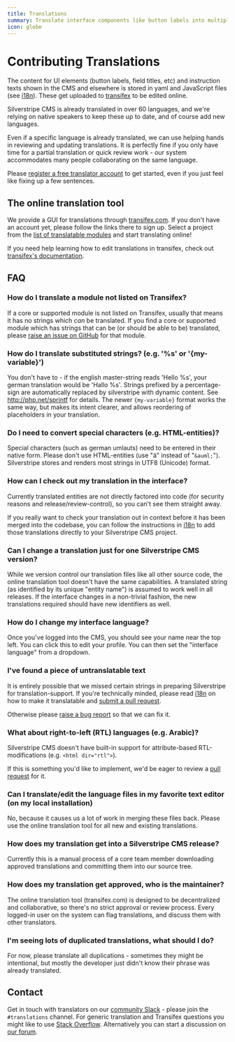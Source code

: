 ```yaml
---
title: Translations
summary: Translate interface components like button labels into multiple languages.
icon: globe
---
```


# Contributing Translations

The content for UI elements (button labels, field titles, etc) and instruction texts shown in the CMS and elsewhere is
stored in yaml and JavaScript files (see [i18n](/developer_guides/i18n)). These get
uploaded to [transifex](https://explore.transifex.com/silverstripe/) to be edited online.

Silverstripe CMS is already translated in over 60 languages, and we're
relying on native speakers to keep these up to date, and of course add new languages.

Even if a specific language is already translated, we can use helping hands
in reviewing and updating translations. It is perfectly fine if you only have time for a partial translation or quick
review work - our system accommodates many people collaborating on the same language.

Please [register a free translator account](https://app.transifex.com/signup/open-source/) to get started, even if you just feel like fixing up a few sentences.

## The online translation tool

We provide a GUI for translations through [transifex.com](http://transifex.com). If you don't have an account yet,
please follow the links there to sign up.  Select a project from the
[list of translatable modules](https://app.transifex.com/silverstripe/) and start translating online!

If you need help learning how to edit translations in transifex, check out [transifex's documentation](https://help.transifex.com/).

## FAQ

### How do I translate a module not listed on Transifex?

If a core or supported module is not listed on Transifex, usually that means it has no strings which _can_ be translated.
If you find a core or supported module which has strings that can be (or should be able to be) translated, please
[raise an issue on GitHub](./issues_and_bugs) for that module.

### How do I translate substituted strings? (e.g. '%s' or '{my-variable}')

You don't have to - if the english master-string reads 'Hello %s', your german translation would be 'Hallo %s'. Strings
prefixed by a percentage-sign are automatically replaced by silverstripe with dynamic content. See
http://php.net/sprintf for details. The newer `{my-variable}` format works the same way, but makes its intent clearer,
and allows reordering of placeholders in your translation.

### Do I need to convert special characters (e.g. HTML-entities)?

Special characters (such as german umlauts) need to be entered in their native form. Please don't use HTML-entities
(use "ä" instead of "`&auml;`"). Silverstripe stores and renders most strings in UTF8 (Unicode) format.

### How can I check out my translation in the interface?

Currently translated entities are not directly factored into code (for security reasons and release/review-control), so
you can't see them straight away.

If you really want to check your translation out in context before it has been merged into the codebase, you can follow
the instructions in [i18n](/developer_guides/i18n) to add those translations directly to your Silverstripe CMS project.

### Can I change a translation just for one Silverstripe CMS version?

While we version control our translation files like all other source code, the online translation tool doesn't have the
same capabilities. A translated string (as identified by its unique "entity name") is assumed to work well in all
releases. If the interface changes in a non-trivial fashion, the new translations required should have new identifiers
as well.

### How do I change my interface language?

Once you've logged into the CMS, you should see your name near the top left. You can click this to edit
your profile. You can then set the "interface language" from a dropdown.

### I've found a piece of untranslatable text

It is entirely possible that we missed certain strings in preparing Silverstripe for translation-support. If you're
technically minded, please read [i18n](/developer_guides/i18n) on how to make it translatable and [submit a pull request](./code).

Otherwise please [raise a bug report](./issues_and_bugs) so that we can fix it.

### What about right-to-left (RTL) languages (e.g. Arabic)?

Silverstripe CMS doesn't have built-in support for attribute-based RTL-modifications (e.g. `<html dir="rtl">`).

If this is something you'd like to implement, we'd be eager to review a [pull request](./code) for it.

### Can I translate/edit the language files in my favorite text editor (on my local installation)

No, because it causes us a lot of work in merging these files back. Please use the online translation tool for all new and existing translations.

### How does my translation get into a Silverstripe CMS release?

Currently this is a manual process of a core team member downloading approved translations and committing them into our
source tree.

### How does my translation get approved, who is the maintainer?

The online translation tool (transifex.com) is designed to be decentralized and collaborative, so there's no strict
approval or review process. Every logged-in user on the system can flag translations, and discuss them with other
translators.

### I'm seeing lots of duplicated translations, what should I do?

For now, please translate all duplications - sometimes they might be intentional, but mostly the developer just didn't
know their phrase was already translated.

## Contact

Get in touch with translators on our [community Slack](http://silverstripe.org/slack) - please join the `#translations`
channel. For generic translation and Transifex questions you might like to use
[Stack Overflow](https://stackoverflow.com/search?q=transifex). Alternatively you can start a discussion on
[our forum](https://forum.silverstripe.org).
